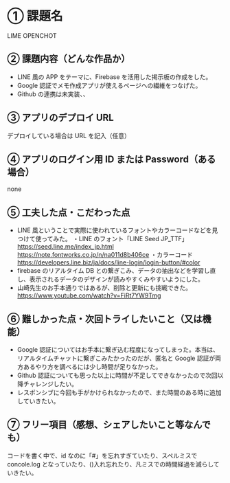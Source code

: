 # ① 課題名

LIME OPENCHOT

## ② 課題内容（どんな作品か）

- LINE 風の APP をテーマに、Firebase を活用した掲示板の作成をした。
- Google 認証でメモ作成アプリが使えるページへの繊維をつなげた。
- Github の連携は未実装、、

## ③ アプリのデプロイ URL

デプロイしている場合は URL を記入（任意）

## ④ アプリのログイン用 ID または Password（ある場合）

none

## ⑤ 工夫した点・こだわった点

- LINE 風ということで実際に使われているフォントやカラーコードなどを見つけて使ってみた。
  ・LINE のフォント「LINE Seed JP_TTF」
  https://seed.line.me/index_jp.html
  https://note.fontworks.co.jp/n/na011d8b406ce
  ・カラーコード
  https://developers.line.biz/ja/docs/line-login/login-button/#color
- firebase のリアルタイム DB との繋ぎこみ、データの抽出などを学習し直し、表示されるデータのデザインが読みやすくみやすいようにした。
- 山崎先生のお手本通りではあるが、削除と更新にも挑戦できた。
  https://www.youtube.com/watch?v=FiRt7YW9Tmg

## ⑥ 難しかった点・次回トライしたいこと（又は機能）

- Google 認証についてはお手本に繋ぎ込む程度になってしまった。本当は、リアルタイムチャットに繋ぎこみたかったのだが、匿名と Google 認証が両方あるやり方を調べるには少し時間が足りなかった。
- Github 認証についても思った以上に時間が不足してできなかったので次回以降チャレンジしたい。
- レスポンシブに今回も手がかけられなかったので、また時間のある時に追加していきたい。

## ⑦ フリー項目（感想、シェアしたいこと等なんでも）

コードを書く中で、id なのに「#」を忘れすぎていたり、スペルミスで concole.log となっていたり、()入れ忘れたり、凡ミスでの時間経過を減らしていきたい。
